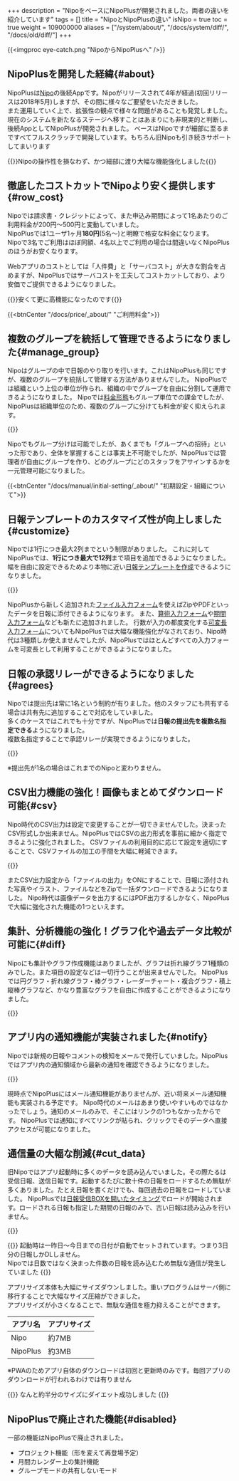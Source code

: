 +++
description = "NipoをベースにNipoPlusが開発されました。両者の違いを紹介しています"
tags = []
title = "NipoとNipoPlusの違い"
isNipo = true
toc = true
weight = 109000000
aliases = ["/system/about/", "/docs/system/diff/", "/docs/old/diff/"]
+++

{{<imgproc eye-catch.png "NipoからNipoPlusへ" />}}

## NipoPlusを開発した経緯{#about}

NipoPlusは[Nipo](/legacy/about/quick/)の後続Appです。Nipoがリリースされて4年が経過(初回リリースは2018年5月)しますが、その間に様々なご要望をいただきました。  
また運用していく上で、拡張性の観点で様々な問題があることも発覚しました。  
現在のシステムを新たなるステージへ移すことはあまりにも非現実的と判断し、後続AppとしてNipoPlusが開発されました。
ベースはNipoですが細部に至るまですべてフルスクラッチで開発しています。もちろん旧Nipoも引き続きサポートしてまいります

{{<alice pos="right" icon="here">}}Nipoの操作性を損なわず、かつ細部に渡り大幅な機能強化しました{{</alice>}}



## 徹底したコストカットでNipoより安く提供します{#row_cost}

Nipoでは請求書・クレジットによって、また申込み期間によって1名あたりのご利用料金が200円〜500円と変動していました。  
NipoPlusでは1ユーザ1ヶ月**180円**(5名〜)と明瞭で格安な料金になります。  
Nipoで3名でご利用はほぼ同額、4名以上でご利用の場合は間違いなくNipoPlusのほうがお安くなります。

Webアプリのコストとしては「人件費」と「サーバコスト」が大きな割合を占めますが、NipoPlusではサーバコストを工夫してコストカットしており、より安価でご提供できるようになりました。








{{<alice pos="right" icon="ok">}}安くて更に高機能になったのです{{</alice>}}

{{<btnCenter "/docs/price/_about/" "ご利用料金">}}


## 複数のグループを統括して管理できるようになりました{#manage_group}

Nipoはグループの中で日報のやり取りを行います。これはNipoPlusも同じですが、複数のグループを統括して管理する方法がありませんでした。
NipoPlusでは組織という上位の単位が作られ、組織の中でグループを自由に分割して運用できるようになりました。
Nipoでは[料金形態](/docs/price/_about/)もグループ単位での課金でしたが、NipoPlusは組織単位のため、複数のグループに分けても料金が安く抑えられます。

{{<icatch filename="group" msg="グループの追加所属 管理者が一元管理可" title="入力の必須が空欄の場合は日報が提出できません" fontsize="30px" alice="here">}}

Nipoでもグループ分けは可能でしたが、あくまでも「グループへの招待」といった形であり、全体を掌握することは事実上不可能でしたが、NipoPlusでは管理者が自由にグループを作り、どのグループにどのスタッフをアサインするかを一元管理可能になりました。

{{<btnCenter "/docs/manual/initial-setting/_about/" "初期設定・組織について">}}


## 日報テンプレートのカスタマイズ性が向上しました{#customize}

Nipoでは1行につき最大2列までという制限がありました。
これに対してNipoPlusでは、**1行につき最大で12列**まで項目を追加できるようになりました。
幅を自由に設定できるためより本物に近い[日報テンプレートを作成](/docs/manual/initial-setting/template/_about/)できるようになりました。

{{<icatch filename="responsive-design" msg="日報テンプレートの 設計自由度がUP" title="日報テンプレートのレイアウト設計の自由度が大幅UP" fontsize="30px" alice="here">}}

NipoPlusから新しく追加された[ファイル入力フォーム](/docs/manual/initial-setting/template/file/)を使えばZipやPDFといったデータを日報に添付できるようになります。
また、[算術入力フォーム](/docs/manual/initial-setting/template/calc/)や[期間入力フォーム](/docs/manual/initial-setting/template/datetimes/)なども新たに追加されました。
行数が入力の都度変化する[可変長入力フォーム](/docs/manual/initial-setting/template/array/)についてもNipoPlusでは大幅な機能強化がなされており、Nipo時代は3種類しか使えませんでしたが、NipoPlusではほとんどすべての入力フォームを可変長として利用することができるようになりました。

## 日報の承認リレーができるようになりました{#agrees}

Nipoでは提出先は常に1名という制約が有りました。他のスタッフにも共有する場合は共有先に追加することで対応をしていました。  
多くのケースではこれでも十分ですが、NipoPlusでは**日報の提出先を複数名指定できる**ようになりました。  
複数名指定することで承認リレーが実現できるようになりました。

{{<icatch filename="report-detail" msg="複数人による承認 のリレーが可能です" title="日報の承認リレー。承認印も完備" fontsize="30px" alice="ok">}}

※提出先が1名の場合はこれまでのNipoと変わりません。

## CSV出力機能の強化！画像もまとめてダウンロード可能{#csv}

Nipo時代のCSV出力は設定で変更することが一切できませんでした。決まったCSV形式しか出来ません。NipoPlusではCSVの出力形式を事前に細かく指定できるように強化されました。
CSVファイルの利用目的に応じて設定を適切にすることで、CSVファイルの加工の手間を大幅に軽減できます。

{{<icatch filename="csv-export" msg="CSV出力形式 細かく設定が可能" title="日報データのCSV出力形式を細かく指定可能になりました" fontsize="30px" alice="here">}}

またCSV出力設定から「ファイルの出力」をONにすることで、日報に添付された写真やイラスト、ファイルなどをZipで一括ダウンロードできるようになりました。
Nipo時代は画像データを出力するにはPDF出力するしかなく、NipoPlusで大幅に強化された機能の1つといえます。

## 集計、分析機能の強化！グラフ化や過去データ比較が可能に{#diff}

Nipoにも集計やグラフ作成機能はありましたが、グラフは折れ線グラフ1種類のみでした。また項目の設定などは一切行うことが出来ませんでした。
NipoPlusでは円グラフ・折れ線グラフ・棒グラフ・レーダーチャート・複合グラフ・積上縦棒グラフなど、かなり豊富なグラフを自由に作成することができるようになりました。

{{<icatch filename="check-sheet-charts" msg="グラフの作成 細かく設定が可能" title="日報データをもとに自由にグラフを作成できるようになりました" fontsize="30px" alice="here">}}

## アプリ内の通知機能が実装されました{#notify}

Nipoでは新規の日報やコメントの検知をメールで発行していました。NipoPlusではアプリ内の通知領域から最新の通知を確認できるようになりました。

{{<icatch filename="notice" msg="通知機能で 情報を見落とさない" title="通知機能の実装" fontsize="30px" alice="ok">}}

現時点でNipoPlusにはメール通知機能がありませんが、近い将来メール通知機能も実装される予定です。
Nipo時代のメールはあまり使いやすいものではなかったでしょう。通知のメールのみで、そこにはリンクの1つもなかったからです。
NipoPlusでは通知にすべてリンクが貼られ、クリックでそのデータへ直接アクセスが可能になりました。

## 通信量の大幅な削減{#cut_data}

旧Nipoではアプリ起動時に多くのデータを読み込んでいました。その際たるは受信日報、送信日報です。起動するたびに数十件の日報をロードするため無駄が多くありました。たとえ日報を書くだけでも、毎回過去の日報をロードしていました。
NipoPlusでは[日報受信BOXを開いたタイミング](/docs/manual/read-report/list/)でロードが開始されます。ロードされる日報も指定した期間の日報のみで、古い日報は読み込みを行いません。

{{<icatch filename="report-box" msg="必要な期間の日報を 素早くロードします" title="必要な日報のみを賢く読み込むことで無駄な通信を削減できます。" fontsize="30px" alice="ok">}}

{{<alice pos="right" icon="ok">}}
起動時は一昨日〜今日までの日付が自動でセットされています。つまり3日分の日報しかDLしません。  
Nipoでは日数ではなく決まった件数の日報を読み込むため無駄な通信が発生していました
{{</alice>}}

アプリサイズ本体も大幅にサイズダウンしました。重いプログラムはサーバ側に移行することで大幅なサイズ圧縮ができました。  
アプリサイズが小さくなることで、無駄な通信を極力抑えることができます。

|アプリ名|アプリサイズ|
|---|---|
|Nipo|約7MB|
|NipoPlus|約3MB|

※PWAのためアプリ自体のダウンロードは初回と更新時のみです。毎回アプリのダウンロードが行われるわけでは有りません

{{<alice pos="right" icon="please">}}
なんと約半分のサイズにダイエット成功しました
{{</alice>}}


## NipoPlusで廃止された機能{#disabled}

一部の機能はNipoPlusで廃止されました。

- プロジェクト機能（形を変えて再登場予定）
- 月間カレンダー上の集計機能
- グループモードの共有しないモード
